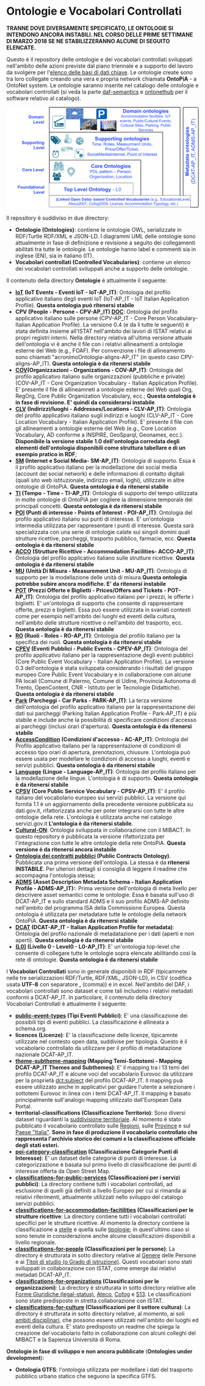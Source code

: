 # Ontologie e Vocabolari Controllati

**TRANNE DOVE DIVERSAMENTE SPECIFICATO, LE ONTOLOGIE SI INTENDONO ANCORA INSTABILI. NEL CORSO DELLE PRIME SETTIMANE DI MARZO 2018 SE NE STABILIZZERANNO ALCUNE DI SEGUITO ELENCATE.**


Questo è il repository delle ontologie e dei vocabolari controllati sviluppati nell'ambito delle azioni previste dal piano triennale e a supporto del lavoro da svolgere per l'[elenco delle basi di dati chiave](http://elenco-basi-di-dati-chiave.readthedocs.io/it/latest/).
Le ontologie create sono tra loro collegate creando una vera e propria network chiamata **OntoPiA** - a OntoNet system. Le ontologie saranno inserite nel catalogo delle ontologie e vocabolari controllati (si veda la parte [daf-semantics](https://github.com/italia/daf-semantics) e [ontonethub](https://github.com/teamdigitale/ontonethub) per il software relativo al catalogo).


![OntoPiA](OntoPiA.png)

Il repository è suddiviso in due directory:

  + **Ontologie (Ontologies)**: contiene le ontologie OWL, serializzate in RDF/Turtle RDF/XML e JSON-LD. I diagrammi UML delle ontologie sono attualmente in fase di definizione e revisione a seguito dei collegamenti abilitati tra tutte le ontologie. Le ontologie hanno label e commenti sia in inglese (EN), sia in italiano (IT).
  + **Vocabolari controllati (Controlled Vocabularies)**: contiene un elenco dei vocabolari controllati sviluppati anche a supporto delle ontologie.

Il contenuto della directory **Ontologie** è attualmente il seguente:

  + **[IoT](https://w3id.org/italia/onto/IoT) (IoT Events - Eventi IoT - IoT-AP_IT)**: Ontologia del profilo applicativo italiano degli eventi IoT (IoT-AP_IT - IoT Italian Application Profile). **Questa ontologia può ritenersi stabile**
  + **CPV (People - Persone - CPV-AP_IT) [DOC](https://w3id.org/italia/onto/CPV)**: Ontologia del profilo applicativo italiano sulle persone (CPV-AP_IT - Core Person Vocabulary-Italian Application Profile). La versione 0.4 (e da lì tutte le seguenti) è stata definita insieme all'ISTAT nell'ambito dei lavori di ISTAT relativi ai propri registri interni. Nella directory relativa all'ultima versione attuale dell'ontologia vi è anche il file con i relativi allineamenti a ontologie esterne del Web (e.g., FOAF). Per convenzione i file di allineamento sono chiamati "acronimoOntologia-aligns-AP_IT" (in questo caso CPV-aligns-AP_IT). **Questa ontologia è da ritenersi stabile**
  + **[COV](https://w3id.org/italia/onto/COV)(Organizzazioni - Organizations - COV-AP_IT)**: Ontologia del profilo applicativo italiano sulle organizzazioni (pubbliche e private) (COV-AP_IT - Core Organization Vocabulary - Italian Application Profile). E' presente il file di allineamneti a ontologie esterne del Web quali Org, RegOrg, Core Public Organization Vocabulary, ecc.; **Questa ontologia è in fase di revisione. E' quindi da considerarsi instabile**
  + **[CLV](https://w3id.org/italia/onto/CLV) (Indirizzi/luoghi - Addresses/Locations - CLV-AP_IT)**: Ontologia del profilo applicativo italiano sugli indirizzi e luoghi (CLV-AP_IT - Core Location Vocabulary - Italian Application Profile). E' presente il file con gli allineamenti a ontologie esterne del Web (e.g., Core Location Vocabulary, AD conforme a INSPIRE, GeoSparql, Geonames, ecc.). **Disponibile la versione stabile 1.0 dell'ontologia corredata degli elementi dell'ontologia disponibili come struttura tabellare e di un esempio pratico in RDF**;
  + **[SM](https://w3id.org/italia/onto/SM) (Internet e Social Media- SM-AP_IT)**: Ontologia di supporto. Essa è il profilo applicativo italiano per la modellazione dei social media (account dei social network) e delle informazioni di contatto digitali (quali sito web istituzionale, indirizzo email, loghi), utilizzate in altre ontologie di OntoPiA. **Questa ontologia è da ritenersi stabile**
  + **[TI](https://w3id.org/italia/onto/TI) (Tempo - Time - TI-AP_IT)**: Ontologia di supporto del tempo utilizzata in molte ontologie di OntoPiA per cogliere la dimensione temporale dei principali concetti. **Questa ontologia è da ritenersi stabile**
  + **[POI](https://w3id.org/italia/onto/POI) (Punti di interesse - Points of Interest - POI-AP_IT)**: Ontologia del profilo applicativo italiano sui punti di interesse. E' un'ontologia intermedia utilizzata per rappresentare i punti di interesse. Questa sarà specializzata con una serie di ontologie calate sui singoli domini quali strutture ricettive, parcheggi, trasporto pubblico, farmacie, ecc. **Questa ontologia è da ritenersi stabile**
  + **[ACCO](https://w3id.org/italia/onto/ACCO) (Strutture Ricettive - Accommodation Facilities- ACCO-AP_IT)**: Ontologia del profilo applicativo italiano sulle strutture ricettive. **Questa ontologia è da ritenersi stabile**
  + **[MU](https://w3id.org/italia/onto/MU) (Unità Di Misura - Measurement Unit - MU-AP_IT)**: Ontologia di supporto per la modellazione delle unità di misura.**Questa ontologia potrebbe subire ancora modifiche. E' da ritenersi instabile**
  + **[POT](https://w3id.org/italia/onto/POT) (Prezzi Offerte e Biglietti - Prices/Offers and Tickets - POT-AP_IT)**: Ontologia del profilo applicativo italiano per i prezzi, le offerte i biglietti. E' un'ontologia di supporto che consente di rappresentare offerte, prezzi e biglietti. Essa può essere utilizzata in svariati contesti come per esempio nell'ambito dei luoghi ed eventi della cultura, nell'ambito delle strutture ricettive o nell'ambito del trasporto, ecc. **Questa ontologia è da ritenersi stabile**
  + **[RO](https://w3id.org/italia/onto/RO) (Ruoli - Roles - RO-AP_IT)**: Ontologia del profilo italiano per la specifica dei ruoli. **Questa ontologia è da ritenersi stabile**
  + **[CPEV](https://w3id.org/italia/onto/CPEV) (Eventi Pubblici - Public Events - CPEV-AP_IT)**: Ontologia del profilo applicativo italiano per la rappresentazione degli eventi pubblici (Core Public Event Vocabulary - Italian Application Profile). La versione 0.3 dell'ontologia è stata sviluppata considerando i risultati del gruppo europeo Core Public Event Vocabulary e in collaborazione con alcune PA locali (Comune di Palermo, Comune di Udine, Provincia Autonoma di Trento, OpenContent, CNR - Istituto per le Tecnologie Didattiche). **Questa ontologia è da ritenersi stabile**
  + **[Park](https://w3id.org/italia/onto/PARK) (Parcheggi - Car Parks - PARK-AP_IT)**: La terza versione dell'ontologia del profilo applicativo italiano per la rappresentazione dei dati sui parcheggi (Parking Italian Application Profile - Park-AP_IT) è più stabile e include anche la possibilità di specificare condizioni d'accesso ai parcheggi (inclusi orari d'apertura). **Questa ontologia è da ritenersi stabile**
  + **[AccessCondition](https://w3id.org/italia/onto/AccessCondition) (Condizioni d'accesso - AC-AP_IT)**: Ontologia del Profilo applicativo itailano per la rappresentazione di condizioni di accesso tipo orari di apertura, prenotazioni, chiusure. L'ontologia può essere usata per modellare le condizioni di accesso a luoghi, eventi e servizi pubblici. **Questa ontologia è da ritenersi stabile**
  + **[Language](https://w3id.org/italia/onto/Language) (Lingue - Language-AP_IT)**: Ontologia del profilo italiano per la modellazione delle lingue. L'ontologia è di supporto. **Questa ontologia è da ritenersi stabile**
  + **[CPSV](https://w3id.org/italia/onto/CPSV) (Core Public Service Vocabulary - CPSV-AP_IT)**: E' il profilo italiano del vocabolario europeo sui servizi pubblici. La versione qui fornita 1.1 è un aggiornamento della precedente versione pubblicata su dati.gov.it, rifattorizzata anche per poter integrarsi con tutte le altre ontologie della rete. L'ontologia è utilizzata anche nel catalogo servizi.gov.it **L'ontologia è da ritenersi stabile**.
  + **[Cultural-ON](https://w3id.org/italia/onto/Cultural-ON)**: Ontologia sviluppata in collaborazione con il MIBACT. In questo repository è pubblicata la versione rifattorizzata per l'integrazione con tutte le altre ontologie della rete OntoPiA. **Questa versione è da ritenersi ancora instabile**
  + **[Ontologia dei contratti pubblici](https://w3id.org/italia/onto/PublicContract) (Public Contracts Ontology)**. Pubblicata una prima versione dell'ontologia. La stessa è da **ritenersi INSTABILE**. Per ulteriori dettagli si consiglia di leggere il readme che accompagna l'ontologia stessa;
  + **[ADMS](https://w3id.org/italia/onto/ADMS) (Asset Description Metadata Schema - Italian Application Profile - ADMS-AP_IT):**: Prima versione dell'ontologia di meta livello per descrivere asset semantici come le ontologie. Essa è basata sull'uso di DCAT-AP_IT e sullo standard ADMS e il suo profilo ADMS-AP definito nell'ambito del programma ISA della Commissione Europea. Questa ontologia è utilizzata per metadatare tutte le ontologie della network OntoPiA. **Questa ontologia è da ritenersi stabile**
  + **[DCAT](https://w3id.org/italia/onto/DCAT) (DCAT-AP_IT - Italian Application Profile for metadata)**: Ontologia del profilo nazionale di metadatazione per i dati (aperti e non aperti). **Questa ontologia è da ritenersi stabile**
  + **[(L0)](https://w3id.org/italia/onto/l0) (Livello 0 - Level0 - L0-AP_IT)**: E' un'ontologia top-level che consente di collegare tutte le ontologie sopra elencate abilitando così la rete di ontologie. **Questa ontologia è da ritenersi stabile**


I **Vocabolari Controllati** sono in generale disponibili in RDF (tipicamnete nelle tre serializzazioni RDF/Turtle, RDF/XML, JSON-LD), in CSV (codifica usata **UTF-8** con separatore **,** (comma)) e in excel. Nell'ambito del DAF, i vocabolari controllati sono dataset e come tali includono i relativi metadati conformi a DCAT-AP_IT.
In particolare, il contenuto della directory Vocabolari Controllati è attualmente il seguente:

  + **[public-event-types](https://w3id.org/italia/controlled-vocabulary/public-event-types) (Tipi Eventi Pubblici)**: E' una classificazione dei possibili tipi di eventi pubblici. La classificazione è allineata a schema.org.
  + **licences (Licenze)**: E' la classificazione delle licenze, tipicamnte utilizzate nel contesto open data, suddivise per tipologia. Questo è il vocabolario controllato da utilizzare per il profilo di metadatazione nazionale DCAT-AP_IT.
  + **[theme-subtheme-mapping](https://w3id.org/italia/controlled-vocabulary/theme-subtheme-mapping) (Mapping Temi-Sottotemi - Mapping DCAT-AP_IT Themes and Subthemes)**: E' il mapping tra i 13 temi del profilo DCAT-AP_IT e alcune voci del vocabolario Eurovoc da utilizzare per la proprietà [dct:subject](https://linee-guida-cataloghi-dati-profilo-dcat-ap-it.readthedocs.io/it/latest/dataset_elementi_raccomandati.html#sottotema-del-dataset-dct-subject) del profilo DCAT-AP_IT. Il mapping puà essere utilizzato anche in applicativi per guidare l'utente a selezionare i sottotemi Eurovoc in linea con i temi DCAT-AP_IT. Il mapping è basato principalmente sull'analogo mapping utilizzato dall'European Data Portal.
  + **territorial-classifications (Classificazione Territorio)**: Sono diversi dataset riguardanti la [suddivisione territoriale](https://w3id.org/italia/controlled-vocabulary/territorial-classifications/geographical-distribution). Al momento è stato pubblicato il vocabolario controllato sulle [Regioni](https://w3id.org/italia/controlled-vocabulary/territorial-classifications/regions), sulle [Province](https://w3id.org/italia/controlled-vocabulary/territorial-classifications/provinces) e sul [Paese "Italia"](https://w3id.org/italia/controlled-vocabulary/territorial-classifications/countries/italy). **Sono in fase di produzione il vocabolario controllato che rappresenta l'archivio storico dei comuni e la classificazione ufficiale degli stati esteri.**
  + **[poi-category-classification](https://w3id.org/italia/controlled-vocabulary/poi-category-classification) (Classificazione Categorie Punti di Interesse)**: E' un dataset delle categorie di punti di interesse. La categorizzazione è basata sul primo livello di classificazione dei punti di interesse offerta da Open Street Map.
  + **[classifications-for-public-services](https://github.com/italia/daf-ontologie-vocabolari-controllati/tree/master/VocabolariControllati/classifications-for-public-services) (Classificazioni per i servizi pubblici)**: La directory contiene tutti i vocabolari controllati, ad esclusione di quelli già definiti a livello Europeo per cui si rimanda ai relativi riferimenti, attualmente utilizzati nello sviluppo del catalogo servizi pubblici.
  + **[classifications-for-accommodation-facitilities](https://github.com/italia/daf-ontologie-vocabolari-controllati/tree/master/VocabolariControllati/classifications-for-accommodation-facilities) (Classificazioni per le strutture ricettive**: La directory contiene tutti i vocabolari controllati specifici per le strutture ricettive. Al momento la directory contiene la classificazione a [stelle](https://w3id.org/italia/controlled-vocabulary/classifications-for-accommodation-facilities/accommodation-star-rating) e quella sulle [tipologie](https://w3id.org/italia/controlled-vocabulary/classifications-for-accommodation-facilities/accommodation-typology); in quest'ultimo caso si sono tenute in considerazione anche alcune classificazioni disponibili a livello regionale.
  + **[classifications-for-people](https://github.com/italia/daf-ontologie-vocabolari-controllati/tree/master/VocabolariControllati/classifications-for-people) (Classificazioni per le persone)**: La directory è strutturata in sotto directory relative al [Genere](ttps://w3id.org/italia/controlled-vocabulary/classifications-for-people/sex) delle Persone e ai [Titoli di studio (o Grado di istruzione)](https://w3id.org/italia/controlled-vocabulary/classifications-for-people/education-level). Questi vocabolari sono stati sviluppati in collaborazione con ISTAT, come emerge dai relativi metadati DCAT-AP_IT.
  + **[classifications-for-organizations](https://github.com/italia/daf-ontologie-vocabolari-controllati/tree/master/VocabolariControllati/classifications-for-organizations) (Classificazioni per le organizzazioni)**: La directory è strutturata in sotto directory relative alle [Forme Giuridiche (legal-status)](https://w3id.org/italia/controlled-vocabulary/classifications-for-organizations/legal-status), [Ateco](https://w3id.org/italia/controlled-vocabulary/classifications-for-organizations/ateco-2007), [Cofog](https://w3id.org/italia/controlled-vocabulary/classifications-for-organizations/cofog-2009) e [S13](https://w3id.org/italia/controlled-vocabulary/classifications-for-organizations/S13). Le classificazioni sono state predisposte in stretta collaborazione con ISTAT.
  + **[classifications-for-culture](https://github.com/italia/daf-ontologie-vocabolari-controllati/tree/master/VocabolariControllati/classifications-for-culture) (Classificazioni per il settore cultura)**: La directory è strutturata in sotto directory relative, al momento, ai soli [ambiti disciplinari](https://w3id.org/italia/controlled-vocabulary/classifications-for-culture/subject-disciplines), che possono essere utilizzati nell'ambito dei luoghi ed eventi della cultura. E' stato predisposto un readme che spiega la creazione del vocabolario fatto in collaborazione con alcuni colleghi del MIBACT e la Sapienza Università di Roma.

**Ontologie in fase di sviluppo e non ancora pubblicate** (**Ontologies under development**):
  + **Ontologia GTFS**: l'ontologia utilizzata per modellare i dati del trasporto pubblico urbano statico che seguono la specifica GTFS.
